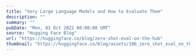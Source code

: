 ```yaml
---
title: "Very Large Language Models and How to Evaluate Them"
description: ""
summary: ""
pubDate: "Mon, 03 Oct 2022 00:00:00 GMT"
source: "Hugging Face Blog"
url: "https://huggingface.co/blog/zero-shot-eval-on-the-hub"
thumbnail: "https://huggingface.co/blog/assets/106_zero_shot_eval_on_the_hub/thumbnail.png"
---
```


